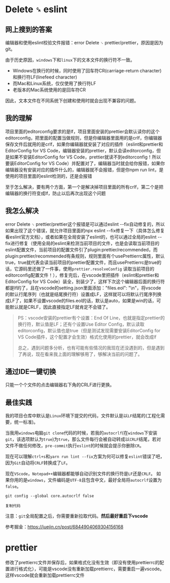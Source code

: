 # Delete `␍` eslint

## 网上搜到的答案

编辑器和使用eslint校验文件报错：error  Delete `␍`  prettier/prettier，原因是因为git。

由于历史原因，`windows`下和`linux`下的文本文件的换行符不一致。

* Windows在换行的时候，同时使用了回车符CR(carriage-return character)和换行符LF(linefeed character) 
* 而Mac和Linux系统，仅仅使用了换行符LF 
* 老版本的Mac系统使用的是回车符CR 

因此，文本文件在不同系统下创建和使用时就会出现不兼容的问题。

## 我的理解

项目里面的editorconfig要求的是lf，项目里面安装的prettier会默认读你的这个editorconfig，把里面的配置当做规则，但是你编辑器里面用的是crlf，你编辑器保存文件后就用的是crlf，如果你编辑器就安装了对应的插件（eslint和prettier和EditorConfig for VS Code，编辑器安装的prettier，默认会读editorconfig，但是如果不安装EditorConfig for VS Code，prettier就读不到editorconfig！所以要装EditorConfig for VS Code）并配置对了，编辑器当时就会给你报错，如果你编辑器没有安装对应的插件什么的，编辑器就不会报错，但是你npm run lint，是使用的项目里面的eslint检测的，还是会报错

至于怎么解决，要有两个方面，第一个是解决掉项目里面的所有crlf，第二个是把编辑器的换行符变成lf，防止以后再次出现这个问题

## 我怎么解决

error  Delete `␍`  prettier/prettier这个报错是可以通过eslint --fix自动修复的，所以如果出现了这个错误，就允许项目里面的npx eslint --fix修复一下（具体怎么修复看eslint官方文档），或者如果在全局安装了eslint的，也可以通过全局的eslint --fix进行修复（使用全局的eslint来检测当前项目的文件，也是会读取当前项目的eslint配置文件，当前项目的配置文件引了plugin:prettier/recommended，而plugin:prettier/recommended有条规则，规则里面有个usePrettierrc属性，默认true，true就代表会读当前项目的prettier配置文件，而且usePrettierrc是true的话，它源码里还做了一件事，使用`prettier.resolveConfig` 读取当前项目的editorconfig配置文件！），修复完后，在vscode里把插件（eslint和prettier和EditorConfig for VS Code）装全，别装少了，这样下次这个编辑器后面的换行符都是lf的了，且在vscode的setting.json里面添加："files.eol": "\n"，将vscode的默认行尾序列（也就是结尾换行符）设置成LF，这样就可以将默认行尾序列换成LF了，如果不设置vscode的files.eol的话，默认是auto，如果是win的话，可能默认就是CRLF，因此直接指定LF就肯定不会错了。

> PS：vscode安装的prettier有个设置：End Of Line，也就是指定prettier的换行符，默认值是LF；还有个设置Use Editor Config，默认读取editorconfig，默认值也是true（但是测试发现需要安装EditorConfig for VS Code插件，这个配置才会生效）格式化使用的prettier，就会改成lf
>
> 总之，遇到问题多分析，也有可能有些情况的我现在还没遇到的，但是遇到了再说，现在看来我上面的理解够用了，够解决当前的问题了。

## 通过IDE一键切换

只能一个个文件的点击编辑器右下角的CRLF进行更换。

## 最佳实践

我的项目仓库中默认是`Linux`环境下提交的代码，文件默认是以`LF`结尾的(工程化需要，统一标准)。

当我用`windows`电脑`git clone`代码的时候，若我的`autocrlf`(在`windows`下安装`git`，该选项默认为`true`)为`true`，那么文件每行会被自动转成以`CRLF`结尾，若对文件不做任何修改，`pre-commit`执行`eslint`的时候就会提示你删除`CR`。

现在可以理解`ctrl+s`和`yarn run lint --fix`方案为何可以修复`eslint`错误了吧，因为`Git`自动将`CRLF`转换成了`LF`。

现在`VScode`，`Notepad++`编辑器都能够自动识别文件的换行符是`LF`还是`CRLF`。 如果你用的是`windows`，文件编码是`UTF-8`且包含中文，最好全局将`autocrlf`设置为`false`。

```
git config --global core.autocrlf false

复制代码
```

注意：`git`全局配置之后，你需要重新拉取代码。**然后最好重启下vscode**

参考掘金：https://juejin.cn/post/6844904069304156168



# prettier

修改了prettierrc文件并保存后，如果格式化没有生效（即没有使用prettierrc的配置进行格式化），可能是vscode没有重新加载prettierrc，需要重启一遍vscode。这样vscode就会重新加载prettierrc文件